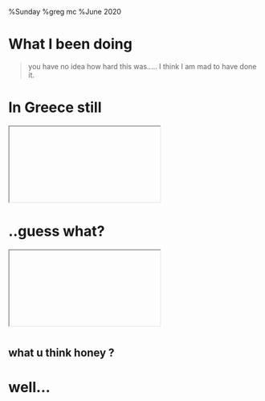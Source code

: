 %Sunday
%greg mc
%June 2020

# What I been doing

>you have no idea how hard this was.....
I think I am mad to have done it.

<audio  data-autoplay ><source src="good_afternoon_miss.mp3" ></audio>

# In Greece still

<div class="wrap"><iframe data-src="ttt.html" > </iframe></div>


<audio  data-autoplay ><source src="嗨我被困在希腊我不知道该怎么办_食物还可以但真的很无聊_这里没有航班.mp3" ></audio>

# ..guess what?

<div class="wrap"><iframe data-src="ppp.html" > </iframe></div>


<audio  data-autoplay ><source src="这不好我的相机需要胶卷_不像我在巴黎的所有照相馆时那样在希腊他们没有太多东西_blah.mp3" ></audio>

#

## what u think honey ?

# well...

<audio  data-autoplay ><source src="whats_in_it.mp3" ></audio>
